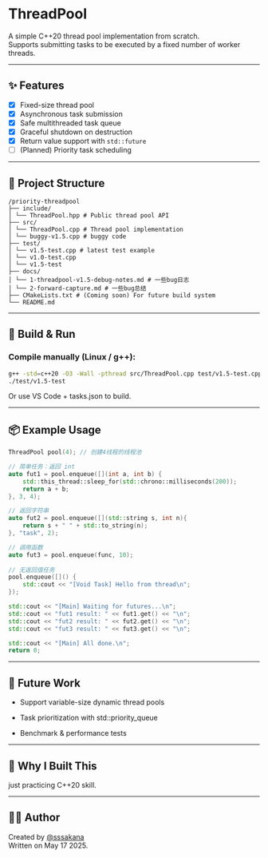 # ThreadPool

A simple C++20 thread pool implementation from scratch.  
Supports submitting tasks to be executed by a fixed number of worker threads.

---

## ✨ Features

- [x] Fixed-size thread pool
- [x] Asynchronous task submission
- [x] Safe multithreaded task queue
- [x] Graceful shutdown on destruction
- [x] Return value support with `std::future`
- [ ] (Planned) Priority task scheduling

---

## 📁 Project Structure

```
/priority-threadpool
├── include/
│ └── ThreadPool.hpp # Public thread pool API
├── src/
│ └── ThreadPool.cpp # Thread pool implementation
│ └── buggy-v1.5.cpp # buggy code
├── test/
│ └── v1.5-test.cpp # latest test example
│ └── v1.0-test.cpp
│ └── v1.5-test
├── docs/
│ └── 1-threadpool-v1.5-debug-notes.md # 一些bug日志
│ └── 2-forward-capture.md # 一些bug总结
├── CMakeLists.txt # (Coming soon) For future build system
└── README.md
```

---

## 🚀 Build & Run

### Compile manually (Linux / g++):

```bash
g++ -std=c++20 -O3 -Wall -pthread src/ThreadPool.cpp test/v1.5-test.cpp -Iinclude -o test/v1.5-test
./test/v1.5-test
```
Or use VS Code + tasks.json to build.

---

## 📦 Example Usage

```c++
ThreadPool pool(4); // 创建4线程的线程池

// 简单任务：返回 int
auto fut1 = pool.enqueue([](int a, int b) {
    std::this_thread::sleep_for(std::chrono::milliseconds(200));
    return a + b;
}, 3, 4);

// 返回字符串
auto fut2 = pool.enqueue([](std::string s, int n){
    return s + " " + std::to_string(n);
}, "task", 2);

// 调用函数
auto fut3 = pool.enqueue(func, 10);
    
// 无返回值任务
pool.enqueue([]() {
    std::cout << "[Void Task] Hello from thread\n";
});

std::cout << "[Main] Waiting for futures...\n";
std::cout << "fut1 result: " << fut1.get() << "\n";
std::cout << "fut2 result: " << fut2.get() << "\n";
std::cout << "fut3 result: " << fut3.get() << "\n";

std::cout << "[Main] All done.\n";
return 0;
```
---
## 📌 Future Work

- Support variable-size dynamic thread pools

- Task prioritization with std::priority_queue

- Benchmark & performance tests

---
## 🧠 Why I Built This

just practicing C++20 skill.

---
## 🧑‍💻 Author
Created by [@sssakana](https://github.com/CodingSakana)  
Written on May 17 2025.
